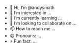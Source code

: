 - 👋 Hi, I’m @andysmath
- 👀 I’m interested in ...
- 🌱 I’m currently learning ...
- 💞️ I’m looking to collaborate on ...
- 📫 How to reach me ...
- 😄 Pronouns: ...
- ⚡ Fun fact: ...

<!---
andysmath/andysmath is a ✨ special ✨ repository because its `README.md` (this file) appears on your GitHub profile.
You can click the Preview link to take a look at your changes.
--->
